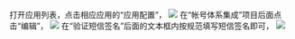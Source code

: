 打开应用列表，点击相应应用的“应用配置”，
![](//avc.qcloud.com/wiki2.0/im/imgs/20151120085729_37616.png)
在“帐号体系集成”项目后面点击“编辑”，
![](//avc.qcloud.com/wiki2.0/im/imgs/20151120085752_94804.png)
在“验证短信签名”后面的文本框内按规范填写短信签名即可，
![](//avc.qcloud.com/wiki2.0/im/imgs/20151120085817_46612.png)